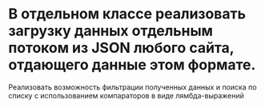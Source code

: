 # В отдельном классе реализовать загрузку данных отдельным потоком из JSON любого сайта, отдающего данные  этом формате.
Реализовать возможность фильтрации полученных данных и поиска по списку с использованием компараторов в виде лямбда-выражений
